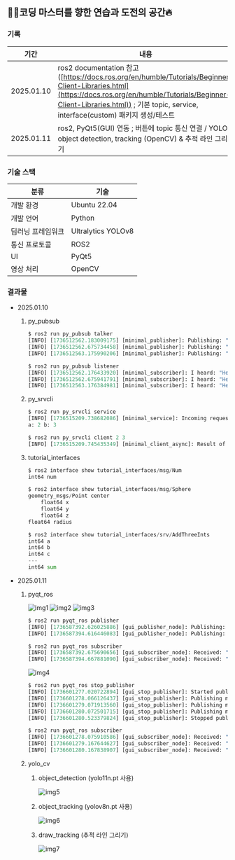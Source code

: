 ## 💪🏻코딩 마스터를 향한 연습과 도전의 공간🔥

### 기록

| 기간 | 내용 | 폴더 |
| --- | --- | --- |
| 2025.01.10 | ros2 documentation 참고([https://docs.ros.org/en/humble/Tutorials/Beginner-Client-Libraries.html](https://docs.ros.org/en/humble/Tutorials/Beginner-Client-Libraries.html)) ; 기본 topic, service, interface(custom) 패키지 생성/테스트 | py_pubsub, py_srvcli, tutorial_interfaces |
| 2025.01.11 | ros2, PyQt5(GUI) 연동 ; 버튼에 topic 통신 연결 / YOLO object detection, tracking (OpenCV) & 추적 라인 그리기 | pyqt_ros, yolo_cv |

### 기술 스택

| 분류 | 기술 |
| --- | --- |
| 개발 환경 | Ubuntu 22.04 |
| 개발 언어 | Python |
| 딥러닝 프레임워크 | Ultralytics YOLOv8 |
| 통신 프로토콜 | ROS2 |
| UI | PyQt5 |
| 영상 처리 | OpenCV |

### 결과물

- 2025.01.10
    1. py_pubsub
        
        ```python
        $ ros2 run py_pubsub talker
        [INFO] [1736512562.183009175] [minimal_publisher]: Publishing: "Hello World: 0"
        [INFO] [1736512562.675734458] [minimal_publisher]: Publishing: "Hello World: 1"
        [INFO] [1736512563.175990206] [minimal_publisher]: Publishing: "Hello World: 2"
        
        $ ros2 run py_pubsub listener
        [INFO] [1736512562.176433920] [minimal_subscriber]: I heard: "Hello World: 0"
        [INFO] [1736512562.675941791] [minimal_subscriber]: I heard: "Hello World: 1"
        [INFO] [1736512563.176384981] [minimal_subscriber]: I heard: "Hello World: 2"
        ```
        
    2. py_srvcli 
        
        ```python
        $ ros2 run py_srvcli service
        [INFO] [1736515209.738682086] [minimal_service]: Incoming request
        a: 2 b: 3
        
        $ ros2 run py_srvcli client 2 3
        [INFO] [1736515209.745435349] [minimal_client_async]: Result of add_two_ints: for 2 + 3 = 5
        ```
        
    3. tutorial_interfaces
        
        ```python
        $ ros2 interface show tutorial_interfaces/msg/Num
        int64 num
        
        $ ros2 interface show tutorial_interfaces/msg/Sphere 
        geometry_msgs/Point center
        	float64 x
        	float64 y
        	float64 z
        float64 radius
        
        $ ros2 interface show tutorial_interfaces/srv/AddThreeInts
        int64 a
        int64 b
        int64 c
        ---
        int64 sum
        ```
        
- 2025.01.11
    1. pyqt_ros
        
        ![img1](https://github.com/user-attachments/assets/1084f39f-b1e2-49f1-ad2c-78b3bd69525d)
        ![img2](https://github.com/user-attachments/assets/9c8a1455-c2c3-44b5-85ff-a6bb54f73936)
        ![img3](https://github.com/user-attachments/assets/f91b012c-ea4d-4ed9-ad80-fe03e57eb29c)
        
        ```python
        $ ros2 run pyqt_ros publisher 
        [INFO] [1736587392.626025886] [gui_publisher_node]: Publishing: "Hello"
        [INFO] [1736587394.616446083] [gui_publisher_node]: Publishing: "Goodbye"
        
        $ ros2 run pyqt_ros subscriber
        [INFO] [1736587392.675690656] [gui_subscriber_node]: Received: "Hello"
        [INFO] [1736587394.667881090] [gui_subscriber_node]: Received: "Goodbye"
        ```
        
        ![img4](https://github.com/user-attachments/assets/1014e971-ffe4-42bb-bd14-60765f4cd647)
        
        ```python
        $ ros2 run pyqt_ros stop_publisher 
        [INFO] [1736601277.020722894] [gui_stop_publisher]: Started publishing...
        [INFO] [1736601278.066126437] [gui_stop_publisher]: Publishing message #0
        [INFO] [1736601279.071913560] [gui_stop_publisher]: Publishing message #1
        [INFO] [1736601280.072501715] [gui_stop_publisher]: Publishing message #2
        [INFO] [1736601280.523379824] [gui_stop_publisher]: Stopped publishing.
        
        $ ros2 run pyqt_ros subscriber
        [INFO] [1736601278.075910586] [gui_subscriber_node]: Received: "#0"
        [INFO] [1736601279.167644627] [gui_subscriber_node]: Received: "#1"
        [INFO] [1736601280.167838907] [gui_subscriber_node]: Received: "#2"
        ```
        
    2. yolo_cv
        1. object_detection (yolo11n.pt 사용)
            
            ![img5](https://github.com/user-attachments/assets/30246ac4-f082-435c-a0f5-6e4254995f66)
            
        2. object_tracking (yolov8n.pt 사용)
            
            ![img6](https://github.com/user-attachments/assets/27c1afeb-6659-4cc9-b8d6-4d290ecccb36)
                
        3. draw_tracking (추적 라인 그리기)
            
            ![img7](https://github.com/user-attachments/assets/4f81dbc3-9cc4-4021-a3eb-51443a673544)
